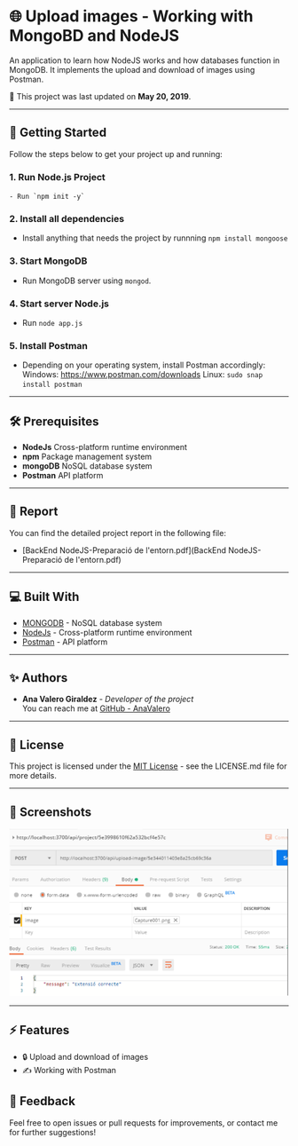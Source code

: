 # 🌐 Upload images - Working with MongoBD and NodeJS

An application to learn how NodeJS works and how databases function in MongoDB. It implements the upload and download of images using Postman.


📅 This project was last updated on **May 20, 2019**.

---

## 🚀 Getting Started

Follow the steps below to get your project up and running:

### 1. **Run Node.js Project**
    - Run `npm init -y`

### 2. **Install all dependencies**
   - Install anything that needs the project by runnning `npm install mongoose`

### 3. **Start MongoDB**
   - Run MongoDB server using `mongod`.

### 4. **Start server Node.js**
   - Run `node app.js`

### 5. **Install Postman**
- Depending on your operating system, install Postman accordingly:
   Windows: https://www.postman.com/downloads
   Linux: `sudo snap install postman`


---

## 🛠️ Prerequisites

- **NodeJs** Cross-platform runtime environment
- **npm** Package management system
- **mongoDB** NoSQL database system
- **Postman**  API platform

---

## 📖 Report

You can find the detailed project report in the following file:
- [BackEnd NodeJS-Preparació de l'entorn.pdf](BackEnd NodeJS-Preparació de l'entorn.pdf)

---

## 💻 Built With

- [MONGODB](https://www.mongodb.com/es/company/what-is-mongodb) - NoSQL database system
- [NodeJs](https://nodejs.org/es) - Cross-platform runtime environment
- [Postman](https://www.postman.com/) -  API platform

---


## ✨ Authors

- **Ana Valero Giraldez** - *Developer of the project*  
  You can reach me at [GitHub - AnaValero](https://github.com/anavagi)

---

## 📝 License

This project is licensed under the [MIT License](LICENSE.md) - see the LICENSE.md file for more details.

---

## 📸 Screenshots

![peticionNodeMongo](image.png)

---

## ⚡ Features

- 🔒 Upload and download of images
- ✍️ Working with Postman


## 📢 Feedback

Feel free to open issues or pull requests for improvements, or contact me for further suggestions!

